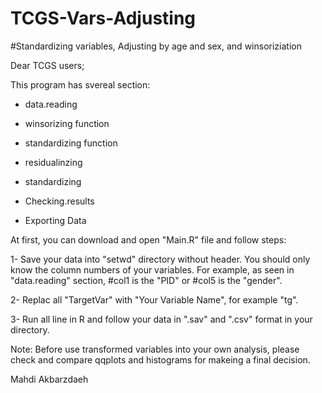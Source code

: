# TCGS-Vars-Adjusting

#Standardizing variables, Adjusting by age and sex, and winsoriziation


Dear TCGS users; 

This program has svereal section: 

- data.reading

- winsorizing function

- standardizing function

- residualinzing

- standardizing

- Checking.results

- Exporting Data


At first, you can download and open "Main.R" file and follow steps: 

1- Save your data into "setwd" directory without header. You should only know the column numbers of your variables. For example, as seen in "data.reading" section, #col1 is the "PID" or #col5 is the "gender". 

2- Replac all "TargetVar" with "Your Variable Name", for example "tg". 

3- Run all line in R and follow your data in ".sav" and ".csv" format in your directory. 

Note: Before use transformed variables into your own analysis, please check and compare qqplots and histograms for makeing a final decision.


Mahdi Akbarzdaeh
